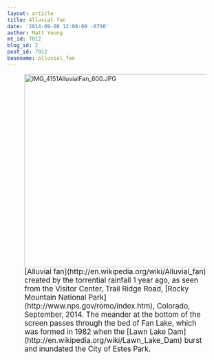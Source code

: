 ```yaml
---
layout: article
title: Alluvial fan
date: '2014-09-08 12:00:00 -0700'
author: Matt Young
mt_id: 7012
blog_id: 2
post_id: 7012
basename: alluvial_fan
---
```

<figure>
<img src="http://pandasthumb.org/archives/2014/09/07/IMG_4151AlluvialFan_600.JPG" alt="IMG_4151AlluvialFan_600.JPG" width="600" height="450" />
<figcaption markdown="span">
<big>[Alluvial fan](http://en.wikipedia.org/wiki/Alluvial_fan) created by the torrential rainfall 1 year ago, as seen from the Visitor Center, Trail Ridge Road, [Rocky Mountain National Park](http://www.nps.gov/romo/index.htm), Colorado, September, 2014.  The meander at the bottom of the screen passes through the bed of Fan Lake, which was formed in 1982 when the [Lawn Lake Dam](http://en.wikipedia.org/wiki/Lawn_Lake_Dam) burst and inundated the City of Estes Park.</big>

</figcaption>
</figure>
